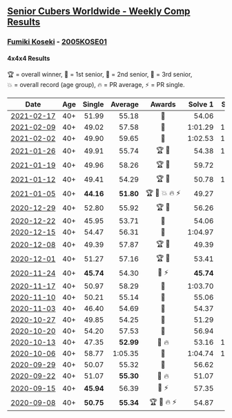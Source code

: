 <style>table {white-space: nowrap;}</style>
<link rel="stylesheet" type="text/css" href="/scw-comp/css/flags.css" />

## [Senior Cubers Worldwide - Weekly Comp Results](/scw-comp/results/)
### [Fumiki Koseki](README.md) - [2005KOSE01](https://www.worldcubeassociation.org/persons/2005KOSE01?event=444)
#### 4x4x4 Results

<span style="white-space: nowrap;">🏆 = overall winner</span>, <span style="white-space: nowrap;">🥇 = 1st senior</span>, <span style="white-space: nowrap;">🥈 = 2nd senior</span>, <span style="white-space: nowrap;">🥉 = 3rd senior</span>, <span style="white-space: nowrap;">💥 = overall record (age group)</span>, <span style="white-space: nowrap;">🔥 = PR average</span>, <span style="white-space: nowrap;">⚡ = PR single</span>.

| Date | Age | Single | Average | Awards | Solve 1 | Solve 2 | Solve 3 | Solve 4 | Solve 5 | Video |
| :--: | :--: | --: | --: | :--: | --: | --: | --: | --: | --: | :-- |
| [2021-02-17](../../results/2021-02-17/444.md) | 40+ | 51.99 | 55.18 | 🥇 | 54.06 | 58.12 | 56.26 | 55.23 | 51.99 | [Desktop](https://www.facebook.com/events/1341827372862028/permalink/1345845149126917) / [Mobile](https://m.facebook.com/events/1341827372862028?view=permalink&id=1345845149126917) |
| [2021-02-09](../../results/2021-02-09/444.md) | 40+ | 49.02 | 57.58 | 🥈 | 1:01.29 | 1:03.46 | 49.59 | 49.02 | 1:01.86 | [Desktop](https://www.facebook.com/events/1072787469872680/permalink/1076741959477231) / [Mobile](https://m.facebook.com/events/1072787469872680?view=permalink&id=1076741959477231) |
| [2021-02-02](../../results/2021-02-02/444.md) | 40+ | 49.90 | 59.65 | 🥈 | 1:02.53 | 1:00.90 | 55.53 | 1:04.64 | 49.90 | [Desktop](https://www.facebook.com/events/419241732746821/permalink/422689865735341) / [Mobile](https://m.facebook.com/events/419241732746821?view=permalink&id=422689865735341) |
| [2021-01-26](../../results/2021-01-26/444.md) | 40+ | 49.91 | 55.74 | 🏆 🥇 | 54.38 | 1:05.26 | 49.91 | 56.71 | 56.14 | [Desktop](https://www.facebook.com/events/886756952081472/permalink/890724758351358) / [Mobile](https://m.facebook.com/events/886756952081472?view=permalink&id=890724758351358) |
| [2021-01-19](../../results/2021-01-19/444.md) | 40+ | 49.96 | 58.26 | 🏆 🥇 | 59.72 | 58.91 | 49.96 | 56.85 | 59.03 | [Desktop](https://www.facebook.com/events/801984480354340/permalink/805199883366133) / [Mobile](https://m.facebook.com/events/801984480354340?view=permalink&id=805199883366133) |
| [2021-01-12](../../results/2021-01-12/444.md) | 40+ | 49.41 | 54.29 | 🏆 🥇 | 50.78 | 1:13.78 | 49.41 | 58.06 | 54.02 | [Desktop](https://www.facebook.com/events/412251730086008/permalink/415828036395044) / [Mobile](https://m.facebook.com/events/412251730086008?view=permalink&id=415828036395044) |
| [2021-01-05](../../results/2021-01-05/444.md) | 40+ | **44.16** | **51.80** | 🏆 🥇 💥 🔥 ⚡ | 49.27 | 53.58 | 52.54 | **44.16** | DNF | [Desktop](https://www.facebook.com/events/438895340619582/permalink/442888043553645) / [Mobile](https://m.facebook.com/events/438895340619582?view=permalink&id=442888043553645) |
| [2020-12-29](../../results/2020-12-29/444.md) | 40+ | 52.80 | 55.92 | 🏆 🥇 | 56.26 | 57.61 | 53.90 | 59.58 | 52.80 | [Desktop](https://www.facebook.com/events/1086076581855919/permalink/1090124781451099) / [Mobile](https://m.facebook.com/events/1086076581855919?view=permalink&id=1090124781451099) |
| [2020-12-22](../../results/2020-12-22/444.md) | 40+ | 45.95 | 53.71 | 🥈 | 54.06 | 53.84 | 1:00.35 | 53.24 | 45.95 | [Desktop](https://www.facebook.com/events/202563571576862/permalink/207371254429427) / [Mobile](https://m.facebook.com/events/202563571576862?view=permalink&id=207371254429427) |
| [2020-12-15](../../results/2020-12-15/444.md) | 40+ | 54.47 | 56.31 | 🥈 | 1:04.97 | 54.72 | 56.70 | 57.52 | 54.47 | [Desktop](https://www.facebook.com/events/380879093195746/permalink/384478632835792) / [Mobile](https://m.facebook.com/events/380879093195746?view=permalink&id=384478632835792) |
| [2020-12-08](../../results/2020-12-08/444.md) | 40+ | 49.39 | 57.87 | 🏆 🥇 | 49.39 | 57.45 | 1:07.75 | 52.39 | 1:03.76 | [Desktop](https://www.facebook.com/events/209111367450307/permalink/213367780357999) / [Mobile](https://m.facebook.com/events/209111367450307?view=permalink&id=213367780357999) |
| [2020-12-01](../../results/2020-12-01/444.md) | 40+ | 51.27 | 57.16 | 🏆 🥇 | 53.41 | 51.27 | 59.79 | 59.51 | 58.56 | [Desktop](https://www.facebook.com/events/1067911153659963/permalink/1072798446504567) / [Mobile](https://m.facebook.com/events/1067911153659963?view=permalink&id=1072798446504567) |
| [2020-11-24](../../results/2020-11-24/444.md) | 40+ | **45.74** | 54.30 | 🥈 ⚡ | **45.74** | 53.92 | 56.50 | 52.47 | 59.49 | [Desktop](https://www.facebook.com/events/383885642947563/permalink/388329845836476) / [Mobile](https://m.facebook.com/events/383885642947563?view=permalink&id=388329845836476) |
| [2020-11-17](../../results/2020-11-17/444.md) | 40+ | 50.97 | 58.29 | 🥈 | 1:03.70 | 59.83 | 50.97 | 1:01.43 | 53.60 | [Desktop](https://www.facebook.com/events/385577379164063/permalink/389301385458329) / [Mobile](https://m.facebook.com/events/385577379164063?view=permalink&id=389301385458329) |
| [2020-11-10](../../results/2020-11-10/444.md) | 40+ | 50.21 | 55.14 | 🥇 | 55.06 | 50.21 | 58.83 | 51.54 | 1:16.38 | [Desktop](https://www.facebook.com/events/2956286364603224/permalink/2962197594012101) / [Mobile](https://m.facebook.com/events/2956286364603224?view=permalink&id=2962197594012101) |
| [2020-11-03](../../results/2020-11-03/444.md) | 40+ | 46.40 | 54.69 | 🥈 | 54.37 | 56.30 | 46.40 | 53.40 | 57.23 | [Desktop](https://www.facebook.com/events/391709741873523/permalink/396762764701554) / [Mobile](https://m.facebook.com/events/391709741873523?view=permalink&id=396762764701554) |
| [2020-10-27](../../results/2020-10-27/444.md) | 40+ | 49.85 | 54.25 | 🥇 | 51.29 | 56.82 | 49.85 | 54.65 | 1:10.59 | [Desktop](https://www.facebook.com/events/1621959871298390/permalink/1626213350873042) / [Mobile](https://m.facebook.com/events/1621959871298390?view=permalink&id=1626213350873042) |
| [2020-10-20](../../results/2020-10-20/444.md) | 40+ | 54.20 | 57.53 | 🥈 | 56.94 | 56.68 | 58.98 | 54.20 | 1:03.41 | [Desktop](https://www.facebook.com/events/758279974902955/permalink/763864797677806) / [Mobile](https://m.facebook.com/events/758279974902955?view=permalink&id=763864797677806) |
| [2020-10-13](../../results/2020-10-13/444.md) | 40+ | 47.35 | **52.99** | 🥈 🔥 | 53.16 | 1:06.03 | 52.19 | 47.35 | 53.63 | [Desktop](https://www.facebook.com/events/746942356162446/permalink/752818215574860) / [Mobile](https://m.facebook.com/events/746942356162446?view=permalink&id=752818215574860) |
| [2020-10-06](../../results/2020-10-06/444.md) | 40+ | 58.77 | 1:05.35 | 🥈 | 1:04.74 | 1:09.96 | 1:01.35 | 1:12.58 | 58.77 | [Desktop](https://www.facebook.com/events/2766581680255939/permalink/2772743829639724) / [Mobile](https://m.facebook.com/events/2766581680255939?view=permalink&id=2772743829639724) |
| [2020-09-29](../../results/2020-09-29/444.md) | 40+ | 50.07 | 55.32 | 🥇 | 56.62 | 50.07 | 56.31 | 1:13.44 | 53.04 | [Desktop](https://www.facebook.com/events/427181104911253/permalink/432490194380344) / [Mobile](https://m.facebook.com/events/427181104911253?view=permalink&id=432490194380344) |
| [2020-09-22](../../results/2020-09-22/444.md) | 40+ | 51.07 | **55.30** | 🥇 🔥 | 51.07 | 54.21 | 1:11.50 | 54.79 | 56.91 | [Desktop](https://www.facebook.com/events/342541897161786/permalink/343950770354232) / [Mobile](https://m.facebook.com/events/342541897161786?view=permalink&id=343950770354232) |
| [2020-09-15](../../results/2020-09-15/444.md) | 40+ | **45.94** | 56.39 | 🥇 ⚡ | 57.35 | 56.76 | **45.94** | 55.06 | 58.33 | [Desktop](https://www.facebook.com/events/655903882008117/permalink/659478714983967) / [Mobile](https://m.facebook.com/events/655903882008117?view=permalink&id=659478714983967) |
| [2020-09-08](../../results/2020-09-08/444.md) | 40+ | **50.75** | **55.34** | 🏆 🥇 🔥 ⚡ | 54.87 | **50.75** | 59.17 | 56.28 | 54.87 | [Desktop](https://www.facebook.com/events/342884623427933/permalink/347488436300885) / [Mobile](https://m.facebook.com/events/342884623427933?view=permalink&id=347488436300885) |


<!-- Global site tag (gtag.js) - Google Analytics -->
<script async src="https://www.googletagmanager.com/gtag/js?id=UA-86348435-3"></script>
<script>window.dataLayer = window.dataLayer || []; function gtag() {dataLayer.push(arguments);} gtag('js', new Date()); gtag('config', 'UA-86348435-3');</script>
